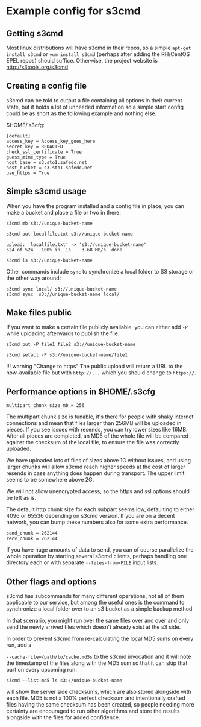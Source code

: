 # Example config for s3cmd

## Getting s3cmd

Most linux distributions will have s3cmd in their repos, so a simple
`apt-get install s3cmd` or `yum install s3cmd` (perhaps after adding
the RH/CentOS EPEL repos) should suffice. Otherwise, the project
website is http://s3tools.org/s3cmd

## Creating a config file

s3cmd can be told to output a file containing all options in their
current state, but it holds a lot of unneeded information so a simple
start config could be as short as the following example and nothing else.

$HOME/.s3cfg:

```
[default]
access_key = Access_key_goes_here
secret_key = REDACTED
check_ssl_certificate = True
guess_mime_type = True
host_base = s3.sto1.safedc.net
host_bucket = s3.sto1.safedc.net
use_https = True
```

## Simple s3cmd usage

When you have the program installed and a config file in place, you
can make a bucket and place a file or two in there.

```shell
s3cmd mb s3://unique-bucket-name

s3cmd put localfile.txt s3://unique-bucket-name

upload: 'localfile.txt' -> 's3://unique-bucket-name'
524 of 524   100% in  1s    3.68 MB/s  done

s3cmd ls s3://unique-bucket-name
```

Other commands include `sync` to synchronize a local folder to S3
storage or the other way around:

```shell
s3cmd sync local/ s3://unique-bucket-name
s3cmd sync  s3://unique-bucket-name local/
```

## Make files public

If you want to make a certain file publicly available, you can
either  add `-P` while uploading afterwards to publish the file.

``` tab="Before uploading"
s3cmd put -P file1 file2 s3://unique-bucket-name
```

``` tab="After uploading"
s3cmd setacl -P s3://unique-bucket-name/file1
```


!!! warning "Change to https"
    The public upload will return a URL to the now-available file but with `http://...` which you should change to `https://`.

## Performance options in $HOME/.s3cfg

    multipart_chunk_size_mb = 256

The multipart chunk size is tunable, it's there for people with shaky
internet connections and mean that files larger than 256MB will be
uploaded in pieces. If you see issues with resends, you can try lower
sizes like 16MB. After all pieces are completed, an MD5 of the whole
file will be compared against the checksum of the local file, to
ensure the file was correctly uploaded.

We have uploaded lots of files of sizes above 1G without issues, and
using larger chunks will allow s3cmd reach higher speeds at the cost
of larger resends in case anything does happen during transport. The
upper limit seems to be somewhere above 2G.

We will not allow unencrypted access, so the https and ssl options
should be left as is.

The default http chunk size for each subpart seems low, defaulting to
either 4096 or 65536 depending on s3cmd version.  If you are on a
decent network, you can bump these numbers also for some extra
performance.

    send_chunk = 262144
    recv_chunk = 262144

If you have huge amounts of data to send, you can of course parallelize
the whole operation by starting several s3cmd clients, perhaps handling
one directory each or with separate `--files-from=FILE` input lists.

## Other flags and options

s3cmd has subcommands for many different operations, not all of them
applicable to our service, but among the useful ones is the command to
synchronize a local folder over to an s3 bucket as a simple backup
method.

In that scenario, you might run over the same files over and over and
only send the newly arrived files which doesn't already exist at the
s3 side.

In order to prevent s3cmd from re-calculating the local MD5 sums on every run, add a

`--cache-file=/path/to/cache.md5s` to the s3cmd invocation and it
will note the timestamp of the files along with the MD5 sum so that it can skip that part on every upcoming run.

    s3cmd --list-md5 ls s3://unique-bucket-name

will show the server side checksums, which are also stored alongside
with each file. MD5 is not a 100% perfect checksum and intentionally
crafted files having the same checksum has been created, so people
needing more certainty are encouraged to run other algorithms and
store the results alongside with the files for added confidence.
